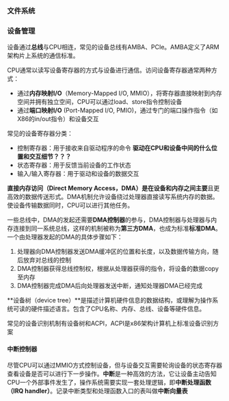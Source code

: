 ### 文件系统


### 设备管理

设备通过**总线**与CPU相连，常见的设备总线有AMBA、PCIe。AMBA定义了ARM架构片上系统的通信标准。

CPU通常以读写设备寄存器的方式与设备进行通信。访问设备寄存器通常两种方式：
- 通过**内存映射I/O**（Memory-Mapped I/O, MMIO），将寄存器直接映射到内存空间并拥有独立空间，CPU可以通过load、store指令控制设备
- 通过**端口映射I/O** (Port-Mapped I/O, PMIO)，通过专门的端口操作指令（如X86的in/out指令）和设备交互

常见的设备寄存器分类：
- 控制寄存器：用于接收来自驱动程序的命令 **驱动在CPU和设备中间的什么位置和交互细节？？？**
- 状态寄存器：用于反馈当前设备的工作状态
- 输入/输入寄存器：用于驱动和设备的数据交互

**直接内存访问（Direct Memory Access，DMA）**是在设备和内存之间**主要**且更高效的数据传送形式。DMA机制允许设备绕过处理器直接读写系统内存的数据。使设备传输数据同时，CPU可以进行其他任务。

一些总线中，DMA的发起还需要**DMA控制器**的参与，DMA控制器与处理器与内存连接到同一系统总线，这样的机制被称为**第三方DMA**，也成为标准**标准DMA**。一个由处理器发起的DMA的具体步骤如下：
1. 处理器向DMA控制器发送DMA缓冲区的位置和长度，以及数据传输方向，随后放弃对总线的控制
2. DMA控制器获得总线控制权，根据从处理器获得的指令，将设备的数据copy至内存
3. DMA控制器完成DMA后向处理器发送中断，通知处理器DMA已经完成

**设备树（device tree）**是描述计算机硬件信息的数据结构，或理解为操作系统可读的硬件描述语言。包含了CPU名称、内存、总线、设备等硬件信息。

常见的设备识别机制有设备树和ACPI，ACPI是x86架构计算机上标准设备识别方案

#### 中断控制器
尽管CPU可以通过MMIO方式控制设备，但与设备交互需要轮询设备的状态寄存器查看设备是否可以进行下一步操作。**中断**是一种高效的方法，它让设备主动告知CPU一个外部事件发生了，操作系统需要实现一套处理逻辑，即**中断处理函数（IRQ handler）**。记录中断类型和处理函数入口的表叫做**中断向量表**


